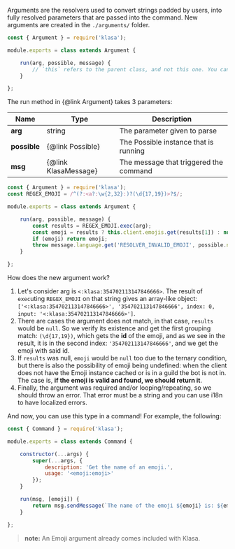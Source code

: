 Arguments are the resolvers used to convert strings padded by users, into fully resolved parameters that are passed into the command. New arguments are created in the `./arguments/` folder.

```javascript
const { Argument } = require('klasa');

module.exports = class extends Argument {

	run(arg, possible, message) {
		// `this` refers to the parent class, and not this one. You cannot use super
	}

};
```

The run method in {@link Argument} takes 3 parameters:

| Name             | Type                 | Description                            |
| ---------------- | -------------------- | -------------------------------------- |
| **arg**          | string               | The parameter given to parse           |
| **possible**     | {@link Possible}     | The Possible instance that is running  |
| **msg**          | {@link KlasaMessage} | The message that triggered the command |

```javascript
const { Argument } = require('klasa');
const REGEX_EMOJI = /^(?:<a?:\w{2,32}:)?(\d{17,19})>?$/;

module.exports = class extends Argument {

	run(arg, possible, message) {
		const results = REGEX_EMOJI.exec(arg);
		const emoji = results ? this.client.emojis.get(results[1]) : null;
		if (emoji) return emoji;
		throw message.language.get('RESOLVER_INVALID_EMOJI', possible.name);
	}

};
```

How does the new argument work?

1. Let's consider arg is `<:klasa:354702113147846666>`. The result of `exec`uting `REGEX_EMOJI` on that string gives an array-like object: `['<:klasa:354702113147846666>', '354702113147846666', index: 0, input: '<:klasa:354702113147846666>']`.
1. There are cases the argument does not match, in that case, `results` would be `null`. So we verify its existence and get the first grouping match: `(\d{17,19})`, which gets the **id** of the emoji, and as we see in the result, it is in the second index: `'354702113147846666'`, and we get the emoji with said id.
1. If `results` was null, `emoji` would be `null` too due to the ternary condition, but there is also the possibility of emoji being undefined: when the client does not have the Emoji instance cached or is in a guild the bot is not in. The case is, **if the emoji is valid and found, we should return it**.
1. Finally, the argument was required and/or looping/repeating, so we should throw an error. That error must be a string and you can use i18n to have localized errors.

And now, you can use this type in a command! For example, the following:

```javascript
const { Command } = require('klasa');

module.exports = class extends Command {

	constructor(...args) {
		super(...args, {
			description: 'Get the name of an emoji.',
			usage: '<emoji:emoji>'
		});
	}

	run(msg, [emoji]) {
		return msg.sendMessage(`The name of the emoji ${emoji} is: ${emoji.name}`);
	}

};
```

>**note:** An Emoji argument already comes included with Klasa.
